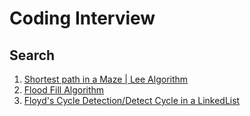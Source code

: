 # Coding Interview
## Search
 1. [Shortest path in a Maze | Lee Algorithm](https://www.techiedelight.com/lee-algorithm-shortest-path-in-a-maze/)
 2. [Flood Fill Algorithm](https://www.techiedelight.com/flood-fill-algorithm/)
 3. [Floyd's Cycle Detection/Detect Cycle in a LinkedList](https://www.techiedelight.com/detect-cycle-linked-list-floyds-cycle-detection-algorithm/)

